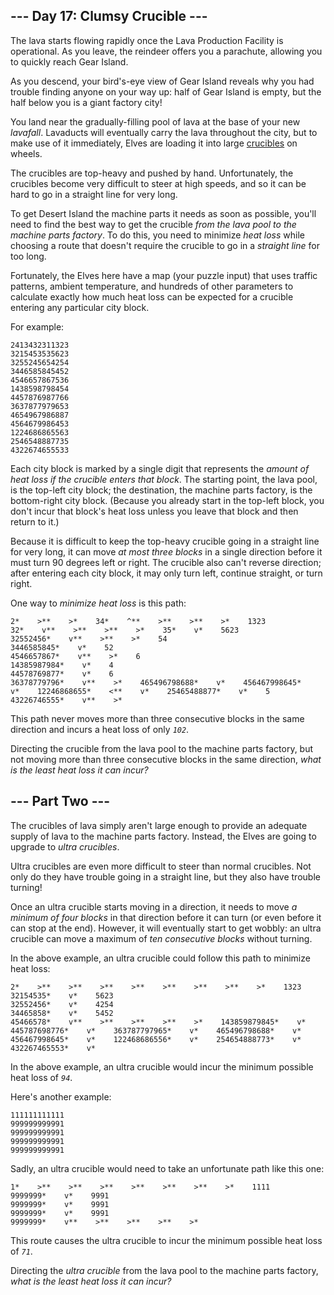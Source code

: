 ## --- Day 17: Clumsy Crucible --- ##

The lava starts flowing rapidly once the Lava Production Facility is
operational. As you leave, the reindeer offers you a parachute,
allowing you to quickly reach Gear Island.

As you descend, your bird's-eye view of Gear Island reveals why you had
trouble finding anyone on your way up: half of Gear Island is empty,
but the half below you is a giant factory city!

You land near the gradually-filling pool of lava at the base of your
new *lavafall*. Lavaducts will eventually carry the lava throughout the
city, but to make use of it immediately, Elves are loading it into
large [crucibles](https://en.wikipedia.org/wiki/Crucible) on wheels.

The crucibles are top-heavy and pushed by hand. Unfortunately, the
crucibles become very difficult to steer at high speeds, and so it can
be hard to go in a straight line for very long.

To get Desert Island the machine parts it needs as soon as possible,
you'll need to find the best way to get the crucible *from the lava
pool to the machine parts factory*. To do this, you need to minimize *heat
loss* while choosing a route that doesn't require the crucible to go in
a *straight line* for too long.

Fortunately, the Elves here have a map (your puzzle input) that uses
traffic patterns, ambient temperature, and hundreds of other parameters
to calculate exactly how much heat loss can be expected for a crucible
entering any particular city block.

For example:

    2413432311323
    3215453535623
    3255245654254
    3446585845452
    4546657867536
    1438598798454
    4457876987766
    3637877979653
    4654967986887
    4564679986453
    1224686865563
    2546548887735
    4322674655533

Each city block is marked by a single digit that represents the *amount
of heat loss if the crucible enters that block*. The starting point,
the lava pool, is the top-left city block; the destination, the machine
parts factory, is the bottom-right city block. (Because you already
start in the top-left block, you don't incur that block's heat loss
unless you leave that block and then return to it.)

Because it is difficult to keep the top-heavy crucible going in a
straight line for very long, it can move *at most three blocks* in a
single direction before it must turn 90 degrees left or right. The
crucible also can't reverse direction; after entering each city block,
it may only turn left, continue straight, or turn right.

One way to *minimize heat loss* is this path:

    2*    >**    >*    34*    ^**    >**    >**    >*    1323
    32*    v**    >**    >**    >*    35*    v*    5623
    32552456*    v**    >**    >*    54
    3446585845*    v*    52
    4546657867*    v**    >*    6
    14385987984*    v*    4
    44578769877*    v*    6
    36378779796*    v**    >*    465496798688*    v*    456467998645*    v*    12246868655*    <**    v*    25465488877*    v*    5
    43226746555*    v**    >*    

This path never moves more than three consecutive blocks in the same
direction and incurs a heat loss of only *`102`*.

Directing the crucible from the lava pool to the machine parts factory,
but not moving more than three consecutive blocks in the same
direction, *what is the least heat loss it can incur?*

## --- Part Two --- ##

The crucibles of lava simply aren't large enough to provide an adequate
supply of lava to the machine parts factory. Instead, the Elves are
going to upgrade to *ultra crucibles*.

Ultra crucibles are even more difficult to steer than normal crucibles.
Not only do they have trouble going in a straight line, but they also
have trouble turning!

Once an ultra crucible starts moving in a direction, it needs to move *a
minimum of four blocks* in that direction before it can turn (or even
before it can stop at the end). However, it will eventually start to
get wobbly: an ultra crucible can move a maximum of *ten consecutive
blocks* without turning.

In the above example, an ultra crucible could follow this path to
minimize heat loss:

    2*    >**    >**    >**    >**    >**    >**    >**    >*    1323
    32154535*    v*    5623
    32552456*    v*    4254
    34465858*    v*    5452
    45466578*    v**    >**    >**    >**    >*    143859879845*    v*    445787698776*    v*    363787797965*    v*    465496798688*    v*    456467998645*    v*    122468686556*    v*    254654888773*    v*    432267465553*    v*    

In the above example, an ultra crucible would incur the minimum
possible heat loss of *`94`*.

Here's another example:

    111111111111
    999999999991
    999999999991
    999999999991
    999999999991

Sadly, an ultra crucible would need to take an unfortunate path like
this one:

    1*    >**    >**    >**    >**    >**    >**    >*    1111
    9999999*    v*    9991
    9999999*    v*    9991
    9999999*    v*    9991
    9999999*    v**    >**    >**    >**    >*    

This route causes the ultra crucible to incur the minimum possible heat
loss of *`71`*.

Directing the *ultra crucible* from the lava pool to the machine parts
factory, *what is the least heat loss it can incur?*
